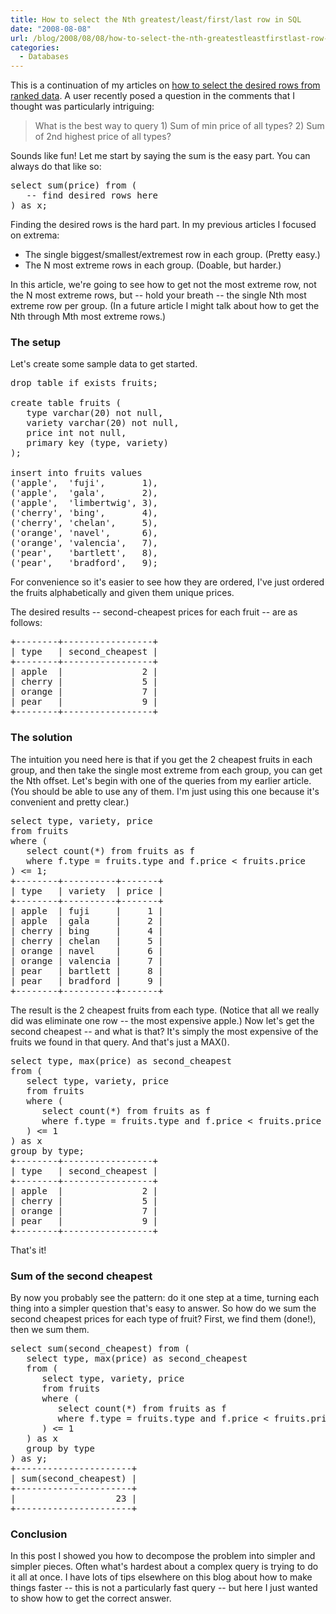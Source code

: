 ```yaml
---
title: How to select the Nth greatest/least/first/last row in SQL
date: "2008-08-08"
url: /blog/2008/08/08/how-to-select-the-nth-greatestleastfirstlast-row-in-sql/
categories:
  - Databases
---
```

This is a continuation of my articles on [how to select the desired rows from ranked data][1]. A user recently posed a question in the comments that I thought was particularly intriguing:

> What is the best way to query 1) Sum of min price of all types? 2) Sum of 2nd highest price of all types?

<!--more-->

Sounds like fun! Let me start by saying the sum is the easy part. You can always do that like so:

<pre>select sum(price) from (
   -- find desired rows here
) as x;</pre>

Finding the desired rows is the hard part. In my previous articles I focused on extrema:

*   The single biggest/smallest/extremest row in each group. (Pretty easy.)
*   The N most extreme rows in each group. (Doable, but harder.)

In this article, we're going to see how to get not the most extreme row, not the N most extreme rows, but -- hold your breath -- the single Nth most extreme row per group. (In a future article I might talk about how to get the Nth through Mth most extreme rows.)

### The setup

Let's create some sample data to get started.

<pre>drop table if exists fruits;

create table fruits (
   type varchar(20) not null,
   variety varchar(20) not null,
   price int not null,
   primary key (type, variety)
);

insert into fruits values
('apple',  'fuji',       1),
('apple',  'gala',       2),
('apple',  'limbertwig', 3),
('cherry', 'bing',       4),
('cherry', 'chelan',     5),
('orange', 'navel',      6),
('orange', 'valencia',   7),
('pear',   'bartlett',   8),
('pear',   'bradford',   9);
</pre>

For convenience so it's easier to see how they are ordered, I've just ordered the fruits alphabetically and given them unique prices.

The desired results -- second-cheapest prices for each fruit -- are as follows:

<pre>+--------+-----------------+
| type   | second_cheapest |
+--------+-----------------+
| apple  |               2 | 
| cherry |               5 | 
| orange |               7 | 
| pear   |               9 | 
+--------+-----------------+
</pre>

### The solution

The intuition you need here is that if you get the 2 cheapest fruits in each group, and then take the single most extreme from each group, you can get the Nth offset. Let's begin with one of the queries from my earlier article. (You should be able to use any of them. I'm just using this one because it's convenient and pretty clear.)

<pre>select type, variety, price
from fruits
where (
   select count(*) from fruits as f
   where f.type = fruits.type and f.price &lt; fruits.price
) &lt;= 1;
+--------+----------+-------+
| type   | variety  | price |
+--------+----------+-------+
| apple  | fuji     |     1 | 
| apple  | gala     |     2 | 
| cherry | bing     |     4 | 
| cherry | chelan   |     5 | 
| orange | navel    |     6 | 
| orange | valencia |     7 | 
| pear   | bartlett |     8 | 
| pear   | bradford |     9 | 
+--------+----------+-------+
</pre>

The result is the 2 cheapest fruits from each type. (Notice that all we really did was eliminate one row -- the most expensive apple.) Now let's get the second cheapest -- and what is that? It's simply the most expensive of the fruits we found in that query. And that's just a MAX().

<pre>select type, max(price) as second_cheapest
from (
   select type, variety, price
   from fruits
   where (
      select count(*) from fruits as f
      where f.type = fruits.type and f.price &lt; fruits.price
   ) &lt;= 1
) as x
group by type;
+--------+-----------------+
| type   | second_cheapest |
+--------+-----------------+
| apple  |               2 | 
| cherry |               5 | 
| orange |               7 | 
| pear   |               9 | 
+--------+-----------------+
</pre>

That's it!

### Sum of the second cheapest

By now you probably see the pattern: do it one step at a time, turning each thing into a simpler question that's easy to answer. So how do we sum the second cheapest prices for each type of fruit? First, we find them (done!), then we sum them.

<pre>select sum(second_cheapest) from (
   select type, max(price) as second_cheapest
   from (
      select type, variety, price
      from fruits
      where (
         select count(*) from fruits as f
         where f.type = fruits.type and f.price &lt; fruits.price
      ) &lt;= 1
   ) as x
   group by type
) as y;
+----------------------+
| sum(second_cheapest) |
+----------------------+
|                   23 | 
+----------------------+
</pre>

### Conclusion

In this post I showed you how to decompose the problem into simpler and simpler pieces. Often what's hardest about a complex query is trying to do it all at once. I have lots of tips elsewhere on this blog about how to make things faster -- this is not a particularly fast query -- but here I just wanted to show how to get the correct answer.

 [1]: http://www.xaprb.com/blog/2006/12/07/how-to-select-the-firstleastmax-row-per-group-in-sql/
